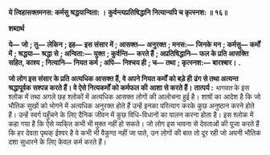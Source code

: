 **ये त्विहासक्तमनस: कर्मसु श्रद्धयान्विता: ।** **कुर्वन्त्यप्रतिषिद्धानि नित्यान्यपि च कृत्स्नश: ॥ १६॥** 

**शब्दार्थ** 

**ये—** **जो** **; तु—** **लेकिन** **; इह—** **इस संसार में** **; आसक्त—** **अनुरक्त** **; मनस:—** **जिनके मन** **; कर्मसु—** **कर्मों में** **; श्रद्धया—** **श्रद्धा से** **; अन्विता:—** **युक्त** **; कुर्वन्ति—** **करते हैं** **; अप्रतिषिद्धानि—** **फल के प्रति आसक्ति सहित, काश्य** **; नित्यानि—** **नियत कर्म** **; अपि—** **निश्चय ही** **; च—** **तथा** **; कृत्स्नश:—** **बारश्बार।** **.** 

**जो लोग इस संसार के प्रति अत्यधिक आसक्त हैं, वे अपने नियत कर्मों को बड़े ही** **ढंग से तथा अत्यन्त श्रद्धापूर्वक सश्पन्न करते हैं। वे ऐसे नित्यकर्मों को कर्मफल की** **आशा से करते हैं।** **तात्पर्य :** *भागवत* के इस श्लोक में तथा अगले छह श्लोकों में अत्यधिक आसक्त लोगों की आलोचना हुई है। शाषों का आदेश है कि जो भौतिक सुखों को भोगने में अत्यधिक अनुरक्त होते हैं उन्हें इनका परित्याग करके कुछ अनुष्ठान करने होते हैं। उन्हें स्वर्ग पहुँचने के लिए दैनिक जीवन में कुछ विधि-विधानों का पालन करना होता है। इस श्लोक में कहा गया है कि ऐसे व्यकि्त कभी भी मुक्त नहीं हो सकते। जो लोग इस भावना से देवताओं की पूजा करते हैं कि हर देवता पृथक् ईश्वर है वे कभी भी वैकुण्ठ नहीं जा पाते, उन लोगों की बात तो दूर रही जो अपनी भौतिक दशा सुधारने के लिए केवल कर्म करते हैं।  